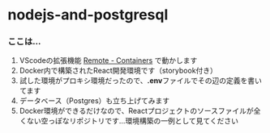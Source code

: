 # nodejs-and-postgresql
### ここは…
1. VScodeの拡張機能 [Remote - Containers](https://marketplace.visualstudio.com/items?itemName=ms-vscode-remote.remote-containers "リモートの場所をVSCodeで開けるなんて！") で動かします
1. Docker内で構築されたReact開発環境です（storybook付き）
1. 試した環境がプロキシ環境だったので、**.env**ファイルでその辺の定義を書いてます
1. データベース（Postgres）も立ち上げてみます
1. Docker環境ができるだけなので、Reactプロジェクトのソースファイルが全くない空っぽなリポジトリです…環境構築の一例として見てください
